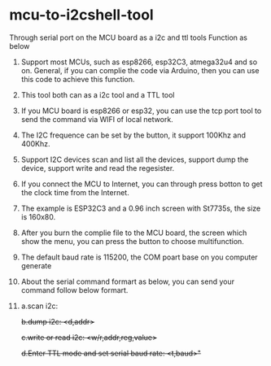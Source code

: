 # mcu-to-i2cshell-tool
Through serial port on the MCU board as a i2c and ttl tools 
Function as below
1. Support most MCUs, such as esp8266, esp32C3, atmega32u4 and so on. General, if you can complie the code via Arduino, then you can use this code to achieve this function.
2. This tool both can as a i2c tool and a TTL tool
3. If you MCU board is esp8266 or esp32, you can use the tcp port tool to send the command via WIFI of local network.
4. The I2C frequence can be set by the button, it support 100Khz and 400Khz.
5. Support I2C devices scan and list all the devices, support dump the device, support write and read the regesister.
7. If you connect the MCU to Internet, you can through press botton to get the clock time from the Internet.
8. The example is ESP32C3 and a 0.96 inch screen with St7735s, the size is 160x80.
9. After you burn the complie file to the MCU board, the screen which show the menu, you can press the button to choose multifunction.
10. The default baud rate is 115200, the COM poart base on you computer generate
11. About the serial command formart as below, you can send your command follow below formart.
12. 
    a.scan i2c: <s>
    
    b.dump i2c: <d,addr>
    
    c.write or read i2c: <w/r,addr,reg,value>
    
    d.Enter TTL mode and set serial baud rate: <t,baud>"
    
